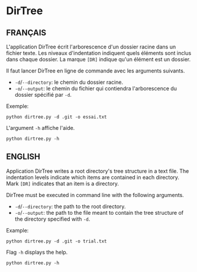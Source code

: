 # DirTree

## FRANÇAIS

L'application DirTree écrit l'arborescence d'un dossier racine dans un fichier
texte. Les niveaux d'indentation indiquent quels éléments sont inclus dans
chaque dossier. La marque `[DR]` indique qu'un élément est un dossier.

Il faut lancer DirTree en ligne de commande avec les arguments suivants.

* `-d`/`--directory`: le chemin du dossier racine.
* `-o`/`--output`: le chemin du fichier qui contiendra l'arborescence du
dossier spécifié par `-d`.

Exemple:

```
python dirtree.py -d .git -o essai.txt
```

L'argument `-h` affiche l'aide.

```
python dirtree.py -h
```

## ENGLISH

Application DirTree writes a root directory's tree structure in a text file.
The indentation levels indicate which items are contained in each directory.
Mark `[DR]` indicates that an item is a directory.

DirTree must be executed in command line with the following arguments.

* `-d`/`--directory`: the path to the root directory.
* `-o`/`--output`: the path to the file meant to contain the tree structure of
the directory specified with `-d`.

Example:

```
python dirtree.py -d .git -o trial.txt
```

Flag `-h` displays the help.

```
python dirtree.py -h
```
